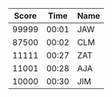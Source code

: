 | Score | Time  | Name |
| ----- | ----- | ---- |
| 99999 | 00:01 | JAW  |
| 87500 | 00:02 | CLM  |
| 11111 | 00:27 | ZAT  |
| 11001 | 00:28 | AJA  |
| 10000 | 00:30 | JIM  |
